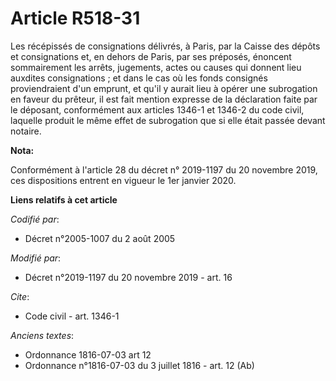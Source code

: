 # Article R518-31

Les récépissés de consignations délivrés, à Paris, par  la Caisse des dépôts et consignations et, en dehors de Paris, par ses
préposés, énoncent sommairement les arrêts, jugements, actes ou causes qui donnent lieu auxdites consignations ; et dans le
cas où les fonds consignés proviendraient d'un emprunt, et qu'il y aurait lieu à opérer une subrogation en faveur du prêteur,
il est fait mention expresse de la déclaration faite par le déposant, conformément aux articles 1346-1 et 1346-2 du code
civil, laquelle produit le même effet de subrogation que si elle était passée devant notaire.

**Nota:**

Conformément à l'article 28 du décret n° 2019-1197 du 20 novembre 2019, ces dispositions entrent en vigueur le 1er janvier
2020.

**Liens relatifs à cet article**

_Codifié par_:

  - Décret n°2005-1007 du 2 août 2005

_Modifié par_:

  - Décret n°2019-1197 du 20 novembre 2019 - art. 16

_Cite_:

  - Code civil - art. 1346-1

_Anciens textes_:

  - Ordonnance 1816-07-03 art 12
  - Ordonnance n°1816-07-03 du 3 juillet 1816 - art. 12 (Ab)
